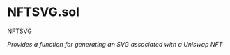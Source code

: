 
# NFTSVG.sol

    
NFTSVG

    
*Provides a function for generating an SVG associated with a Uniswap NFT*

